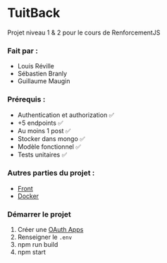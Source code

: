 # TuitBack

Projet niveau 1 & 2 pour le cours de RenforcementJS

### Fait par :

- Louis Réville
- Sébastien Branly
- Guillaume Maugin

### Prérequis :

- Authentication et authorization ✅
- +5 endpoints ✅
- Au moins 1 post ✅
- Stocker dans mongo ✅
- Modèle fonctionnel ✅
- Tests unitaires ✅

### Autres parties du projet :

- [Front](https://github.com/Hydevs-Corp/TuitFront)
- [Docker](https://github.com/Hydevs-Corp/TuitCompose.git)

### Démarrer le projet

1. Créer une [OAuth Apps](https://github.com/settings/developers)
2. Renseigner le `.env`
3. npm run build
4. npm start
